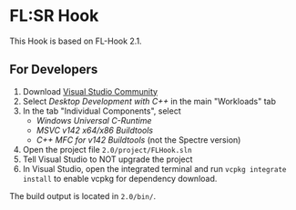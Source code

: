 # FL:SR Hook

This Hook is based on FL-Hook 2.1.

## For Developers

1. Download [Visual Studio Community](https://visualstudio.microsoft.com/de/vs/community/)
2. Select *Desktop Development with C++* in the main "Workloads" tab
3. In the tab "Individual Components", select
	- *Windows Universal C-Runtime*
	- *MSVC v142 x64/x86 Buildtools*
	- *C++ MFC for v142 Buildtools* (not the Spectre version)
4. Open the project file `2.0/project/FLHook.sln`
5. Tell Visual Studio to NOT upgrade the project
6. In Visual Studio, open the integrated terminal and run `vcpkg integrate install` to enable vcpkg for dependency download.

The build output is located in `2.0/bin/`.